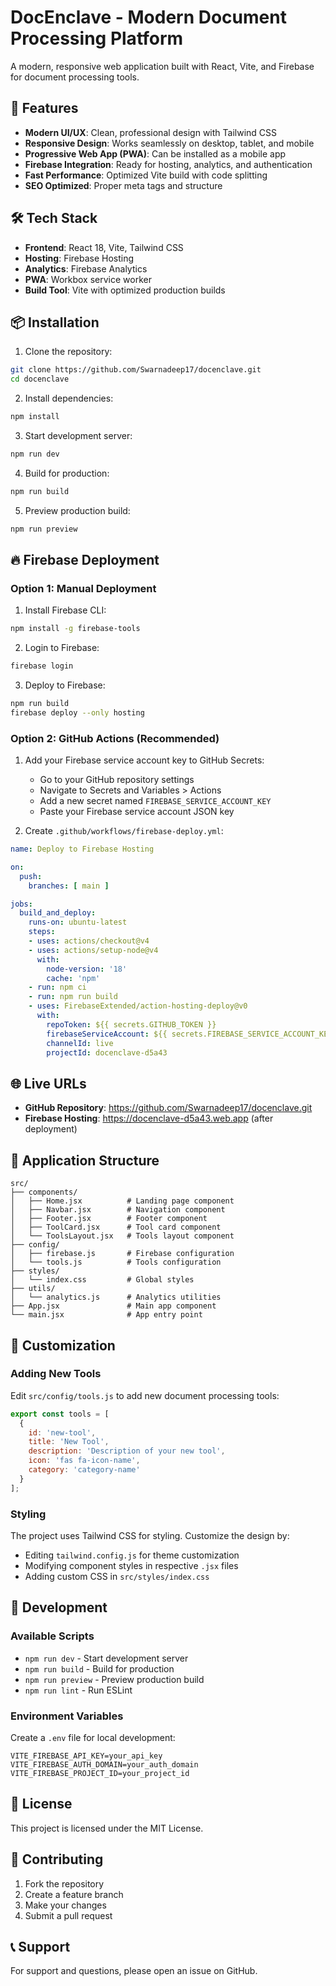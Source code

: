# DocEnclave - Modern Document Processing Platform

A modern, responsive web application built with React, Vite, and Firebase for document processing tools.

## 🚀 Features

- **Modern UI/UX**: Clean, professional design with Tailwind CSS
- **Responsive Design**: Works seamlessly on desktop, tablet, and mobile
- **Progressive Web App (PWA)**: Can be installed as a mobile app
- **Firebase Integration**: Ready for hosting, analytics, and authentication
- **Fast Performance**: Optimized Vite build with code splitting
- **SEO Optimized**: Proper meta tags and structure

## 🛠️ Tech Stack

- **Frontend**: React 18, Vite, Tailwind CSS
- **Hosting**: Firebase Hosting
- **Analytics**: Firebase Analytics
- **PWA**: Workbox service worker
- **Build Tool**: Vite with optimized production builds

## 📦 Installation

1. Clone the repository:
```bash
git clone https://github.com/Swarnadeep17/docenclave.git
cd docenclave
```

2. Install dependencies:
```bash
npm install
```

3. Start development server:
```bash
npm run dev
```

4. Build for production:
```bash
npm run build
```

5. Preview production build:
```bash
npm run preview
```

## 🔥 Firebase Deployment

### Option 1: Manual Deployment

1. Install Firebase CLI:
```bash
npm install -g firebase-tools
```

2. Login to Firebase:
```bash
firebase login
```

3. Deploy to Firebase:
```bash
npm run build
firebase deploy --only hosting
```

### Option 2: GitHub Actions (Recommended)

1. Add your Firebase service account key to GitHub Secrets:
   - Go to your GitHub repository settings
   - Navigate to Secrets and Variables > Actions
   - Add a new secret named `FIREBASE_SERVICE_ACCOUNT_KEY`
   - Paste your Firebase service account JSON key

2. Create `.github/workflows/firebase-deploy.yml`:
```yaml
name: Deploy to Firebase Hosting

on:
  push:
    branches: [ main ]

jobs:
  build_and_deploy:
    runs-on: ubuntu-latest
    steps:
    - uses: actions/checkout@v4
    - uses: actions/setup-node@v4
      with:
        node-version: '18'
        cache: 'npm'
    - run: npm ci
    - run: npm run build
    - uses: FirebaseExtended/action-hosting-deploy@v0
      with:
        repoToken: ${{ secrets.GITHUB_TOKEN }}
        firebaseServiceAccount: ${{ secrets.FIREBASE_SERVICE_ACCOUNT_KEY }}
        channelId: live
        projectId: docenclave-d5a43
```

## 🌐 Live URLs

- **GitHub Repository**: https://github.com/Swarnadeep17/docenclave.git
- **Firebase Hosting**: https://docenclave-d5a43.web.app (after deployment)

## 📱 Application Structure

```
src/
├── components/
│   ├── Home.jsx          # Landing page component
│   ├── Navbar.jsx        # Navigation component
│   ├── Footer.jsx        # Footer component
│   ├── ToolCard.jsx      # Tool card component
│   └── ToolsLayout.jsx   # Tools layout component
├── config/
│   ├── firebase.js       # Firebase configuration
│   └── tools.js          # Tools configuration
├── styles/
│   └── index.css         # Global styles
├── utils/
│   └── analytics.js      # Analytics utilities
├── App.jsx               # Main app component
└── main.jsx              # App entry point
```

## 🎨 Customization

### Adding New Tools

Edit `src/config/tools.js` to add new document processing tools:

```javascript
export const tools = [
  {
    id: 'new-tool',
    title: 'New Tool',
    description: 'Description of your new tool',
    icon: 'fas fa-icon-name',
    category: 'category-name'
  }
];
```

### Styling

The project uses Tailwind CSS for styling. Customize the design by:
- Editing `tailwind.config.js` for theme customization
- Modifying component styles in respective `.jsx` files
- Adding custom CSS in `src/styles/index.css`

## 🔧 Development

### Available Scripts

- `npm run dev` - Start development server
- `npm run build` - Build for production
- `npm run preview` - Preview production build
- `npm run lint` - Run ESLint

### Environment Variables

Create a `.env` file for local development:
```
VITE_FIREBASE_API_KEY=your_api_key
VITE_FIREBASE_AUTH_DOMAIN=your_auth_domain
VITE_FIREBASE_PROJECT_ID=your_project_id
```

## 📄 License

This project is licensed under the MIT License.

## 🤝 Contributing

1. Fork the repository
2. Create a feature branch
3. Make your changes
4. Submit a pull request

## 📞 Support

For support and questions, please open an issue on GitHub.
